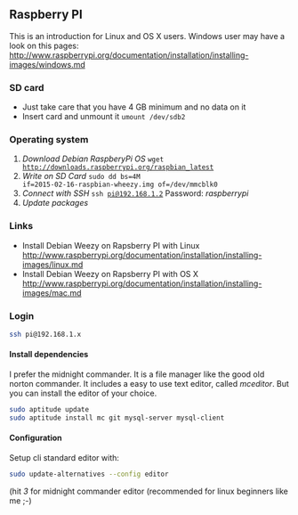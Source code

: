 ## Raspberry PI

This is an introduction for Linux and OS X users.
Windows user may have a look on this pages:
http://www.raspberrypi.org/documentation/installation/installing-images/windows.md

### SD card
- Just take care that you have 4 GB minimum and no data on it
- Insert card and unmount it <code>umount /dev/sdb2</code>

### Operating system

1. *Download Debian RaspberyPi OS* <code>wget http://downloads.raspberrypi.org/raspbian_latest</code>
2. *Write on SD Card* <code>sudo dd bs=4M if=2015-02-16-raspbian-wheezy.img of=/dev/mmcblk0</code>
3. *Connect with SSH* <code>ssh pi@192.168.1.2</code> Password: _raspberrypi_
4. *Update packages*

### Links
- Install Debian Weezy on Rapsberry PI with Linux http://www.raspberrypi.org/documentation/installation/installing-images/linux.md
- Install Debian Weezy on Rapsberry PI with OS X http://www.raspberrypi.org/documentation/installation/installing-images/mac.md


### Login
```bash
ssh pi@192.168.1.x
```

#### Install dependencies
I prefer the midnight commander. It is a file manager like the good old norton commander.
It includes a easy to use text editor, called _mceditor_.
But you can install the editor of your choice.

```bash
sudo aptitude update
sudo aptitude install mc git mysql-server mysql-client
```

#### Configuration

Setup cli standard editor with:
```bash
sudo update-alternatives --config editor
```
(hit _3_ for midnight commander editor (recommended for linux beginners like me ;-)
